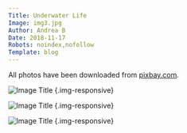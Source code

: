 ```yaml
---
Title: Underwater Life
Image: img3.jpg
Author: Andrea B
Date: 2018-11-17
Robots: noindex,nofollow
Template: blog
---
```

All photos have been downloaded from [pixbay.com](https://pixabay.com/).

![Image Title](%base_url%/content/blog/underwater-life/001.jpg) {.img-responsive}

![Image Title](%base_url%/content/blog/underwater-life/002.jpg) {.img-responsive}

![Image Title](%base_url%/content/blog/underwater-life/003.jpg) {.img-responsive}


